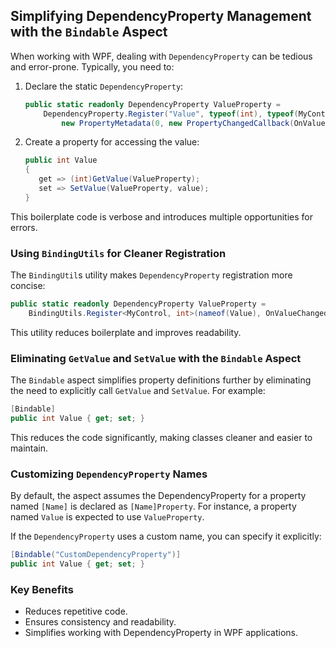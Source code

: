 ## Simplifying DependencyProperty Management with the `Bindable` Aspect

When working with WPF, dealing with `DependencyProperty` can be tedious and error-prone. Typically, you need to:

1. Declare the static `DependencyProperty`:
   ```csharp
   public static readonly DependencyProperty ValueProperty =
       DependencyProperty.Register("Value", typeof(int), typeof(MyControl),
           new PropertyMetadata(0, new PropertyChangedCallback(OnValueChanged)));
   ```
2. Create a property for accessing the value:
   ```csharp
   public int Value
   {
      get => (int)GetValue(ValueProperty);
      set => SetValue(ValueProperty, value);
   }
   ```
This boilerplate code is verbose and introduces multiple opportunities for errors.

### Using `BindingUtils` for Cleaner Registration
The `BindingUtil`s utility makes `DependencyProperty` registration more concise:
```csharp
public static readonly DependencyProperty ValueProperty =
    BindingUtils.Register<MyControl, int>(nameof(Value), OnValueChanged); 
```
 
This utility reduces boilerplate and improves readability.

### Eliminating `GetValue` and `SetValue` with the `Bindable` Aspect
The `Bindable` aspect simplifies property definitions further by eliminating the need to explicitly call `GetValue` and `SetValue`. For example:

```csharp
[Bindable]
public int Value { get; set; }
```
This reduces the code significantly, making classes cleaner and easier to maintain.

### Customizing `DependencyProperty` Names
By default, the aspect assumes the DependencyProperty for a property named `[Name]` is declared as `[Name]Property`. For instance, a property named `Value` is expected to use `ValueProperty`.

If the `DependencyProperty` uses a custom name, you can specify it explicitly:
```csharp
[Bindable("CustomDependencyProperty")]
public int Value { get; set; }
```
### Key Benefits
- Reduces repetitive code.
- Ensures consistency and readability.
- Simplifies working with DependencyProperty in WPF applications.
